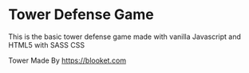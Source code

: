 # Tower Defense Game
This is the basic tower defense game made with vanilla Javascript and HTML5 with SASS CSS


Tower Made By https://blooket.com
